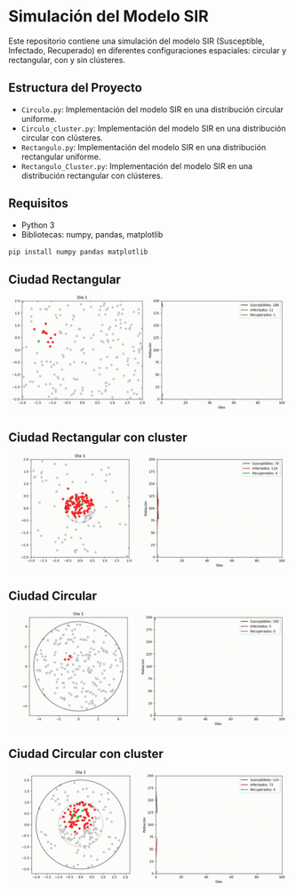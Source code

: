# Simulación del Modelo SIR

Este repositorio contiene una simulación del modelo SIR (Susceptible, Infectado, Recuperado) en diferentes configuraciones espaciales: circular y rectangular, con y sin clústeres.

## Estructura del Proyecto

- `Circulo.py`: Implementación del modelo SIR en una distribución circular uniforme.
- `Circulo_cluster.py`: Implementación del modelo SIR en una distribución circular con clústeres.
- `Rectangulo.py`: Implementación del modelo SIR en una distribución rectangular uniforme.
- `Rectangulo_Cluster.py`: Implementación del modelo SIR en una distribución rectangular con clústeres.

## Requisitos
- Python 3
- Bibliotecas: numpy, pandas, matplotlib

```sh
pip install numpy pandas matplotlib
```

## Ciudad Rectangular
![Ciudad Rectangular](Animaciones_gif/sir_simulationreactangle.gif)


## Ciudad Rectangular con cluster

![Ciudad Rectangular con cluster](Animaciones_gif/sir_simulation_rectangulo_cluster.gif)

## Ciudad Circular

![Ciudad Circular](Animaciones_gif/sir_simulation_circulo.gif)

## Ciudad Circular con cluster

![Ciudad Circular con cluster](Animaciones_gif/sir_simulation_circulo_cluster.gif)
